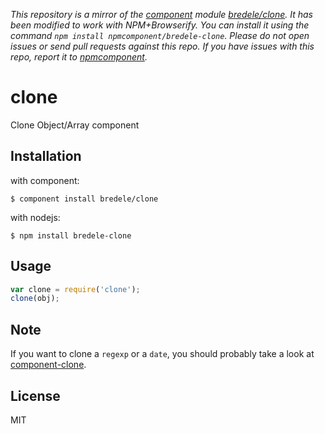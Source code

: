 *This repository is a mirror of the [component](http://component.io) module [bredele/clone](http://github.com/bredele/clone). It has been modified to work with NPM+Browserify. You can install it using the command `npm install npmcomponent/bredele-clone`. Please do not open issues or send pull requests against this repo. If you have issues with this repo, report it to [npmcomponent](https://github.com/airportyh/npmcomponent).*
# clone

  Clone Object/Array component

## Installation

with component:

    $ component install bredele/clone

with nodejs:

    $ npm install bredele-clone
    
## Usage

```js
var clone = require('clone');
clone(obj);
```

## Note

If you want to clone a `regexp` or a `date`, you should probably take a look at [component-clone](https://github.com/component/clone).

## License

  MIT
